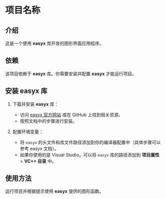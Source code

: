 # 项目名称

## 介绍
这是一个使用 **easyx** 库开发的图形界面应用程序。

## 依赖
该项目依赖于 **easyx** 库。你需要安装并配置 **easyx** 才能运行项目。

## 安装 easyx 库
1. 下载并安装 **easyx** 库：
   - 访问 [easyx 官方网站](http://www.easyx.cn/) 或在 GitHub 上找到相关资源。
   - 按照文档中的步骤进行安装。

2. 配置环境变量：
   - 将 `easyx` 的头文件和库文件路径添加到你的编译器配置中（具体步骤可以参考 easyx 文档）。
   - 如果你使用的是 Visual Studio，可以将 `easyx` 库的路径添加到 **项目属性** > **VC++ 目录** 中。

## 使用方法
运行项目并根据提示使用 **easyx** 提供的图形函数。
